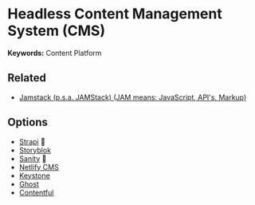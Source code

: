 # Headless Content Management System (CMS)

**Keywords:** Content Platform

## Related

- [Jamstack (p.s.a. JAMStack) (JAM means: JavaScript, API's, Markup)](/jamstack.md)

## Options

- [Strapi](/strapi/README.md) 🌟
- [Storyblok](https://storyblok.com/)
- [Sanity](/sanity/README.md) 🌟
- [Netlify CMS](https://netlifycms.org/)
- [Keystone](/keystonejs.md)
- [Ghost](https://ghost.org/)
- [Contentful](https://contentful.com/)
